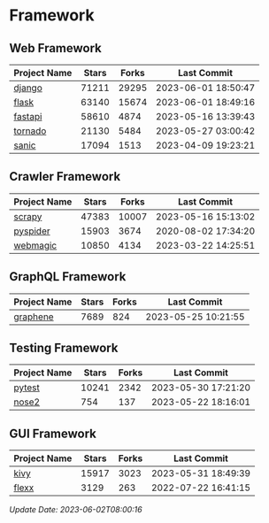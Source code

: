 # Framework

## Web Framework
| Project Name | Stars | Forks | Last Commit |
| ------------ | ----- | ----- | ----------- |
| [django](https://github.com/django/django) | 71211 | 29295 | 2023-06-01 18:50:47 |
| [flask](https://github.com/pallets/flask) | 63140 | 15674 | 2023-06-01 18:49:16 |
| [fastapi](https://github.com/tiangolo/fastapi) | 58610 | 4874 | 2023-05-16 13:39:43 |
| [tornado](https://github.com/tornadoweb/tornado) | 21130 | 5484 | 2023-05-27 03:00:42 |
| [sanic](https://github.com/sanic-org/sanic) | 17094 | 1513 | 2023-04-09 19:23:21 |

## Crawler Framework
| Project Name | Stars | Forks | Last Commit |
| ------------ | ----- | ----- | ----------- |
| [scrapy](https://github.com/scrapy/scrapy) | 47383 | 10007 | 2023-05-16 15:13:02 |
| [pyspider](https://github.com/binux/pyspider) | 15903 | 3674 | 2020-08-02 17:34:20 |
| [webmagic](https://github.com/code4craft/webmagic) | 10850 | 4134 | 2023-03-22 14:25:51 |

## GraphQL Framework
| Project Name | Stars | Forks | Last Commit |
| ------------ | ----- | ----- | ----------- |
| [graphene](https://github.com/graphql-python/graphene) | 7689 | 824 | 2023-05-25 10:21:55 |

## Testing Framework
| Project Name | Stars | Forks | Last Commit |
| ------------ | ----- | ----- | ----------- |
| [pytest](https://github.com/pytest-dev/pytest) | 10241 | 2342 | 2023-05-30 17:21:20 |
| [nose2](https://github.com/nose-devs/nose2) | 754 | 137 | 2023-05-22 18:16:01 |

## GUI Framework
| Project Name | Stars | Forks | Last Commit |
| ------------ | ----- | ----- | ----------- |
| [kivy](https://github.com/kivy/kivy) | 15917 | 3023 | 2023-05-31 18:49:39 |
| [flexx](https://github.com/flexxui/flexx) | 3129 | 263 | 2022-07-22 16:41:15 |

*Update Date: 2023-06-02T08:00:16*